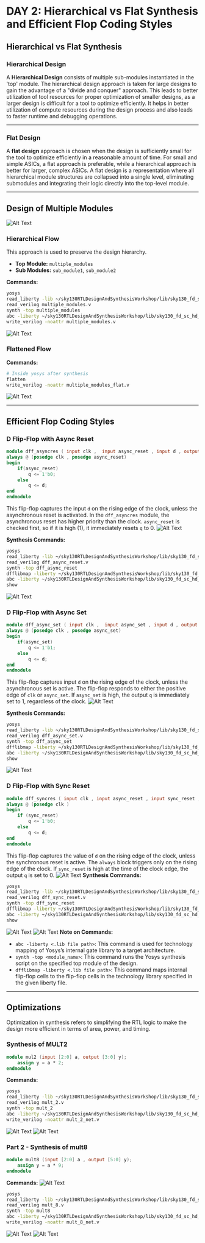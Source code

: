 # DAY 2: Hierarchical vs Flat Synthesis and Efficient Flop Coding Styles

## Hierarchical vs Flat Synthesis

### Hierarchical Design

A **Hierarchical Design** consists of multiple sub-modules instantiated in the 'top' module. The hierarchical design approach is taken for large designs to gain the advantage of a "divide and conquer" approach. This leads to better utilization of tool resources for proper optimization of smaller designs, as a larger design is difficult for a tool to optimize efficiently. It helps in better utilization of compute resources during the design process and also leads to faster runtime and debugging operations.

-----

### Flat Design

A **flat design** approach is chosen when the design is sufficiently small for the tool to optimize efficiently in a reasonable amount of time. For small and simple ASICs, a flat approach is preferable, while a hierarchical approach is better for larger, complex ASICs. A flat design is a representation where all hierarchical module structures are collapsed into a single level, eliminating submodules and integrating their logic directly into the top-level module.

-----

## Design of Multiple Modules
![Alt Text]("https://github.com/balajitv-05/RISC-V-Chip-Tape-Out/blob/8c1e116626392f981e4428e73b14b6ca8ce4a5af/week1/Day2/Day2_images/multiple_modules.png")
### Hierarchical Flow

This approach is used to preserve the design hierarchy.

  - **Top Module:** `multiple_modules`
  - **Sub Modules:** `sub_module1`, `sub_module2`

**Commands:**

```bash
yosys
read_liberty -lib ~/sky130RTLDesignAndSynthesisWorkshop/lib/sky130_fd_sc_hd__tt_025C_1v80.lib
read_verilog multiple_modules.v
synth -top multiple_modules
abc -liberty ~/sky130RTLDesignAndSynthesisWorkshop/lib/sky130_fd_sc_hd__tt_025C_1v80.lib
write_verilog -noattr multiple_modules.v
```
![Alt Text]("https://github.com/balajitv-05/RISC-V-Chip-Tape-Out/blob/8c1e116626392f981e4428e73b14b6ca8ce4a5af/week1/Day2/Day2_images/multi_modules_show.png")
### Flattened Flow

**Commands:**

```bash
# Inside yosys after synthesis
flatten
write_verilog -noattr multiple_modules_flat.v
```
![Alt Text]("https://github.com/balajitv-05/RISC-V-Chip-Tape-Out/blob/96952dc0fbad1bf553974392ee25dc6db54f559d/week1/Day2/Day2_images/multi_modules_flatten_net.png")

-----

## Efficient Flop Coding Styles

### D Flip-Flop with Async Reset
```verilog
module dff_asyncres ( input clk ,  input async_reset , input d , output reg q );
always @ (posedge clk , posedge async_reset)
begin
	if(async_reset)
		q <= 1'b0;
	else	
		q <= d;
end
endmodule
```

This flip-flop captures the input `d` on the rising edge of the clock, unless the asynchronous reset is activated. In the `dff_asyncres` module, the asynchronous reset has higher priority than the clock. `async_reset` is checked first, so if it is high (1), it immediately resets `q` to 0.
![Alt Text]("https://github.com/balajitv-05/RISC-V-Chip-Tape-Out/blob/8c1e116626392f981e4428e73b14b6ca8ce4a5af/week1/Day2/Day2_images/sim_dff_asyncres.png")

**Synthesis Commands:**

```bash
yosys
read_liberty -lib ~/sky130RTLDesignAndSynthesisWorkshop/lib/sky130_fd_sc_hd__tt_025C_1v80.lib
read_verilog dff_async_reset.v
synth -top dff_async_reset
dfflibmap -liberty ~/sky130RTLDesignAndSynthesisWorkshop/lib/sky130_fd_sc_hd__tt_025C_1v80.lib
abc -liberty ~/sky130RTLDesignAndSynthesisWorkshop/lib/sky130_fd_sc_hd__tt_025C_1v80.lib
show
```
![Alt Text]("https://github.com/balajitv-05/RISC-V-Chip-Tape-Out/blob/8c1e116626392f981e4428e73b14b6ca8ce4a5af/week1/Day2/Day2_images/asyncres_show.png")
### D Flip-Flop with Async Set
```verilog
module dff_async_set ( input clk ,  input async_set , input d , output reg q );
always @ (posedge clk , posedge async_set)
begin
	if(async_set)
		q <= 1'b1;
	else	
		q <= d;
end
endmodule
```
This flip-flop captures input `d` on the rising edge of the clock, unless the asynchronous set is active. The flip-flop responds to either the positive edge of `clk` or `async_set`. If `async_set` is high, the output `q` is immediately set to 1, regardless of the clock.
![Alt Text]("https://github.com/balajitv-05/RISC-V-Chip-Tape-Out/blob/8c1e116626392f981e4428e73b14b6ca8ce4a5af/week1/Day2/Day2_images/asyncset.png")

**Synthesis Commands:**

```bash
yosys
read_liberty -lib ~/sky130RTLDesignAndSynthesisWorkshop/lib/sky130_fd_sc_hd__tt_025C_1v80.lib
read_verilog dff_async_set.v
synth -top dff_async_set
dfflibmap -liberty ~/sky130RTLDesignAndSynthesisWorkshop/lib/sky130_fd_sc_hd__tt_025C_1v80.lib
abc -liberty ~/sky130RTLDesignAndSynthesisWorkshop/lib/sky130_fd_sc_hd__tt_025C_1v80.lib
show
```
![Alt Text]("https://github.com/balajitv-05/RISC-V-Chip-Tape-Out/blob/8c1e116626392f981e4428e73b14b6ca8ce4a5af/week1/Day2/Day2_images/dff_async_set_show.png")
### D Flip-Flop with Sync Reset
```verilog
module dff_syncres ( input clk , input async_reset , input sync_reset , input d , output reg q );
always @ (posedge clk )
begin
	if (sync_reset)
		q <= 1'b0;
	else	
		q <= d;
end
endmodule 
```
This flip-flop captures the value of `d` on the rising edge of the clock, unless the synchronous reset is active. The `always` block triggers only on the rising edge of the clock. If `sync_reset` is high at the time of the clock edge, the output `q` is set to 0.
![Alt Text]("https://github.com/balajitv-05/RISC-V-Chip-Tape-Out/blob/8c1e116626392f981e4428e73b14b6ca8ce4a5af/week1/Day2/Day2_images/syncres.png")
**Synthesis Commands:**

```bash
yosys
read_liberty -lib ~/sky130RTLDesignAndSynthesisWorkshop/lib/sky130_fd_sc_hd__tt_025C_1v80.lib
read_verilog dff_sync_reset.v
synth -top dff_sync_reset
dfflibmap -liberty ~/sky130RTLDesignAndSynthesisWorkshop/lib/sky130_fd_sc_hd__tt_025C_1v80.lib
abc -liberty ~/sky130RTLDesignAndSynthesisWorkshop/lib/sky130_fd_sc_hd__tt_025C_1v80.lib
show
```
![Alt Text]("https://github.com/balajitv-05/RISC-V-Chip-Tape-Out/blob/8c1e116626392f981e4428e73b14b6ca8ce4a5af/week1/Day2/Day2_images/syncres_syn.png")
![Alt Text]("https://github.com/balajitv-05/RISC-V-Chip-Tape-Out/blob/748c805ee0a40d58fa0188be84f527a079615fc8/week1/Day2/Day2_images/syncres_show.png")
**Note on Commands:**

  * `abc -liberty <.lib file path>`: This command is used for technology mapping of Yosys’s internal gate library to a target architecture.
  * `synth -top <module_name>`: This command runs the Yosys synthesis script on the specified top module of the design.
  * `dfflibmap -liberty <.lib file path>`: This command maps internal flip-flop cells to the flip-flop cells in the technology library specified in the given liberty file.

-----

## Optimizations

Optimization in synthesis refers to simplifying the RTL logic to make the design more efficient in terms of area, power, and timing.

### Synthesis of MULT2
```verilog
module mul2 (input [2:0] a, output [3:0] y);
	assign y = a * 2;
endmodule
```
**Commands:**

```bash
yosys
read_liberty -lib ~/sky130RTLDesignAndSynthesisWorkshop/lib/sky130_fd_sc_hd__tt_025C_1v80.lib
read_verilog mult_2.v
synth -top mult_2
abc -liberty ~/sky130RTLDesignAndSynthesisWorkshop/lib/sky130_fd_sc_hd__tt_025C_1v80.lib
write_verilog -noattr mult_2_net.v
```
![Alt Text]("https://github.com/balajitv-05/RISC-V-Chip-Tape-Out/blob/748c805ee0a40d58fa0188be84f527a079615fc8/week1/Day2/Day2_images/mul2.png")
![Alt Text]("https://github.com/balajitv-05/RISC-V-Chip-Tape-Out/blob/748c805ee0a40d58fa0188be84f527a079615fc8/week1/Day2/Day2_images/mul2_net.png")
### Part 2 - Synthesis of mult8
```verilog
module mult8 (input [2:0] a , output [5:0] y);
	assign y = a * 9;
endmodule
```
**Commands:**
![Alt Text]("https://github.com/balajitv-05/RISC-V-Chip-Tape-Out/blob/748c805ee0a40d58fa0188be84f527a079615fc8/week1/Day2/Day2_images/mult8_syn.png)
```bash
yosys
read_liberty -lib ~/sky130RTLDesignAndSynthesisWorkshop/lib/sky130_fd_sc_hd__tt_025C_1v80.lib
read_verilog mult_8.v
synth -top mult8
abc -liberty ~/sky130RTLDesignAndSynthesisWorkshop/lib/sky130_fd_sc_hd__tt_025C_1v80.lib
write_verilog -noattr mult_8_net.v
```
![Alt Text]("https://github.com/balajitv-05/RISC-V-Chip-Tape-Out/blob/748c805ee0a40d58fa0188be84f527a079615fc8/week1/Day2/Day2_images/mult8.png)
![Alt Text]("https://github.com/balajitv-05/RISC-V-Chip-Tape-Out/blob/748c805ee0a40d58fa0188be84f527a079615fc8/week1/Day2/Day2_images/mul8_net.png)


